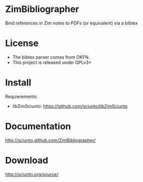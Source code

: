 ZimBibliographer
================

Bind references in Zim notes to PDFs (or equivalent) via a bibtex



License
=======

* The bibtex parser comes from OKFN.
* This project is released under GPLv3+



Install
=======
Requierements:
* libZimSciunto: https://github.com/sciunto/libZimSciunto


Documentation
=============
http://sciunto.github.com/ZimBibliographer/


Download
========

http://sciunto.org/source/

